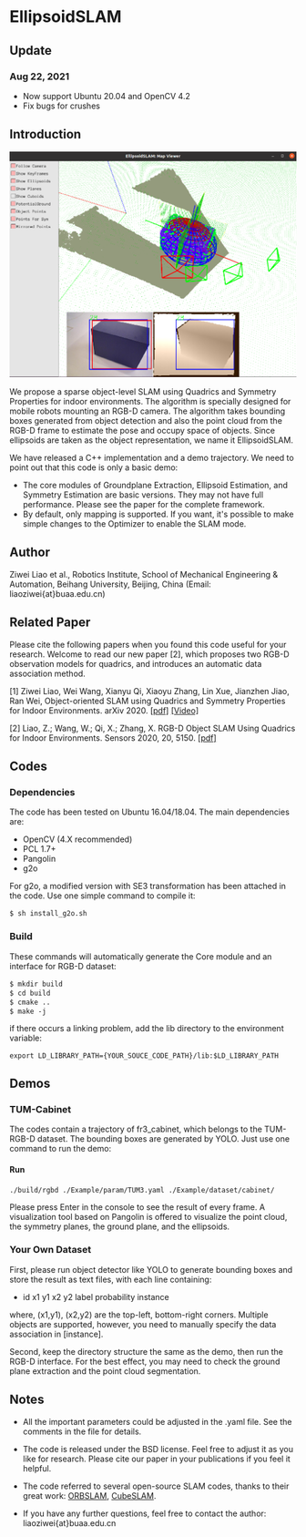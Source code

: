 # EllipsoidSLAM

## Update
### Aug 22, 2021
* Now support Ubuntu 20.04 and OpenCV 4.2
* Fix bugs for crushes

## Introduction

![](.pics/demo.png)

We propose a sparse object-level SLAM using Quadrics and Symmetry Properties for indoor environments. The algorithm is specially designed for mobile robots mounting an RGB-D camera. The algorithm takes bounding boxes generated from object detection and also the point cloud from the RGB-D frame to estimate the pose and occupy space of objects. Since ellipsoids are taken as the object representation, we name it EllipsoidSLAM.

We have released a C++ implementation and a demo trajectory. We need to point out that this code is only a basic demo:
 * The core modules of Groundplane Extraction, Ellipsoid Estimation, and Symmetry Estimation are basic versions. They may not have full performance. Please see the paper for the complete framework. 
 * By default, only mapping is supported. If you want, it's possible to make simple changes to the Optimizer to enable the SLAM mode.

## Author

Ziwei Liao et al., Robotics Institute, School of Mechanical Engineering & Automation, Beihang University, Beijing, China (Email: liaoziwei{at}buaa.edu.cn)

## Related Paper
Please cite the following papers when you found this code useful for your research. Welcome to read our new paper [2], which proposes two RGB-D observation models for quadrics, and introduces an automatic data association method.

[1] Ziwei Liao, Wei Wang, Xianyu Qi, Xiaoyu Zhang, Lin Xue, Jianzhen Jiao, Ran Wei, Object-oriented SLAM using Quadrics and Symmetry Properties for Indoor Environments. arXiv 2020. [[pdf]](https://arxiv.org/abs/2004.05303
) [[Video]](https://www.youtube.com/watch?v=u9zRBp4TPIs
) 

[2] Liao, Z.; Wang, W.; Qi, X.; Zhang, X. RGB-D Object SLAM Using Quadrics for Indoor Environments. Sensors 2020, 20, 5150. [[pdf]](https://www.mdpi.com/1424-8220/20/18/5150/pdf)

## Codes
### Dependencies
The code has been tested on Ubuntu 16.04/18.04. The main dependencies are:

* OpenCV (4.X recommended)
* PCL 1.7+
* Pangolin
* g2o

For g2o, a modified version with SE3 transformation has been attached in the code. Use one simple command to compile it:
    
    $ sh install_g2o.sh

### Build
These commands will automatically generate the Core module and an interface for RGB-D dataset:

    $ mkdir build
    $ cd build
    $ cmake .. 
    $ make -j

if there occurs a linking problem, add the lib directory to the environment variable:

    export LD_LIBRARY_PATH={YOUR_SOUCE_CODE_PATH}/lib:$LD_LIBRARY_PATH

## Demos

### TUM-Cabinet
The codes contain a trajectory of fr3_cabinet, which belongs to the TUM-RGB-D dataset. The bounding boxes are generated by YOLO. Just use one command to run the demo:

#### Run
    ./build/rgbd ./Example/param/TUM3.yaml ./Example/dataset/cabinet/

Please press Enter in the console to see the result of every frame. A visualization tool based on Pangolin is offered to visualize the point cloud, the symmetry planes, the ground plane, and the ellipsoids.

### Your Own Dataset
First, please run object detector like YOLO to generate bounding boxes and store the result as text files, with each line containing:

* id x1 y1 x2 y2 label probability instance

where, (x1,y1), (x2,y2) are the top-left, bottom-right corners. Multiple objects are supported, however, you need to manually specify the data association in [instance]. 

Second, keep the directory structure the same as the demo, then run the RGB-D interface. For the best effect, you may need to check the ground plane extraction and the point cloud segmentation.

## Notes
* All the important parameters could be adjusted in the .yaml file. See the comments in the file for details.

* The code is released under the BSD license. Feel free to adjust it as you like for research. Please cite our paper in your publications if you feel it helpful. 

* The code referred to several open-source SLAM codes, thanks to their great work: [ORBSLAM](https://github.com/raulmur/ORB_SLAM2), [CubeSLAM](https://github.com/shichaoy/cube_slam). 

* If you have any further questions, feel free to contact the author: liaoziwei{at}buaa.edu.cn
